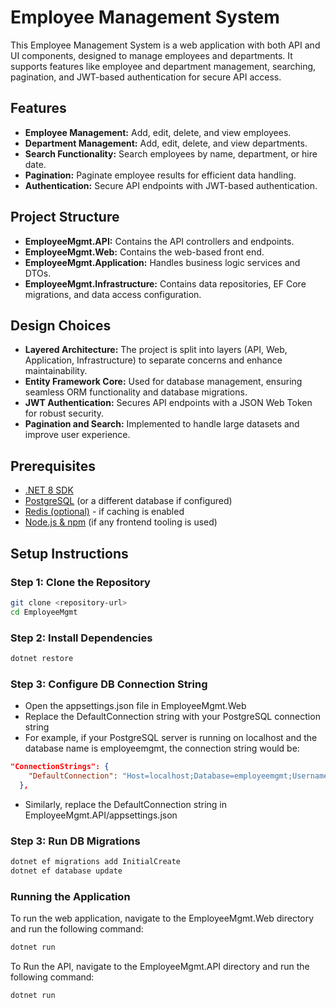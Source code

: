 # Employee Management System

This Employee Management System is a web application with both API and UI components, designed to manage employees and departments. It supports features like employee and department management, searching, pagination, and JWT-based authentication for secure API access.

## Features
- **Employee Management:** Add, edit, delete, and view employees.
- **Department Management:** Add, edit, delete, and view departments.
- **Search Functionality:** Search employees by name, department, or hire date.
- **Pagination:** Paginate employee results for efficient data handling.
- **Authentication:** Secure API endpoints with JWT-based authentication.

## Project Structure
- **EmployeeMgmt.API:** Contains the API controllers and endpoints.
- **EmployeeMgmt.Web:** Contains the web-based front end.
- **EmployeeMgmt.Application:** Handles business logic services and DTOs.
- **EmployeeMgmt.Infrastructure:** Contains data repositories, EF Core migrations, and data access configuration.

## Design Choices
- **Layered Architecture:** The project is split into layers (API, Web, Application, Infrastructure) to separate concerns and enhance maintainability.
- **Entity Framework Core:** Used for database management, ensuring seamless ORM functionality and database migrations.
- **JWT Authentication:** Secures API endpoints with a JSON Web Token for robust security.
- **Pagination and Search:** Implemented to handle large datasets and improve user experience.

## Prerequisites
- [.NET 8 SDK](https://dotnet.microsoft.com/download/dotnet/)
- [PostgreSQL](https://www.postgresql.org/download/) (or a different database if configured)
- [Redis (optional)](https://redis.io/download) - if caching is enabled
- [Node.js & npm](https://nodejs.org/en/download/) (if any frontend tooling is used)

## Setup Instructions

### Step 1: Clone the Repository
```bash
git clone <repository-url>
cd EmployeeMgmt
```

### Step 2: Install Dependencies
```bash
dotnet restore
```


### Step 3: Configure DB Connection String
- Open the appsettings.json file in EmployeeMgmt.Web 
- Replace the DefaultConnection string with your PostgreSQL connection string
- For example, if your PostgreSQL server is running on localhost and the database name is employeemgmt, the connection string would be:
```json
"ConnectionStrings": {
    "DefaultConnection": "Host=localhost;Database=employeemgmt;Username=your_username;Password=your_password"
  },
```
- Similarly, replace the DefaultConnection string in EmployeeMgmt.API/appsettings.json



### Step 3: Run DB Migrations
```bash
dotnet ef migrations add InitialCreate
dotnet ef database update
```

### Running the Application

To run the web application, navigate to the EmployeeMgmt.Web directory and run the following command:

```bash
dotnet run
```

To Run the API, navigate to the EmployeeMgmt.API directory and run the following command:

```bash
dotnet run
```



